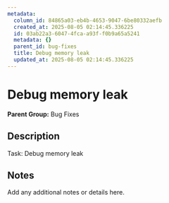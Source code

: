 ```yaml
---
metadata:
  column_id: 84865a03-eb4b-4653-9047-6be80332aefb
  created_at: 2025-08-05 02:14:45.336225
  id: 03ab22a3-6047-4fca-a93f-f0b9a65a5241
  metadata: {}
  parent_id: bug-fixes
  title: Debug memory leak
  updated_at: 2025-08-05 02:14:45.336225
---
```


# Debug memory leak

**Parent Group:** Bug Fixes

## Description
Task: Debug memory leak

## Notes
Add any additional notes or details here.